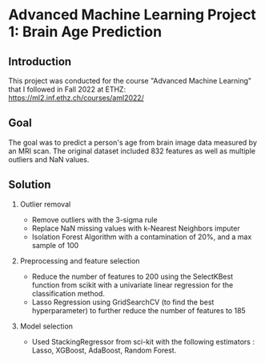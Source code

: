 # Advanced Machine Learning Project 1: Brain Age Prediction

## Introduction
This project was conducted for the course "Advanced Machine Learning" that I followed in Fall 2022 at ETHZ: https://ml2.inf.ethz.ch/courses/aml2022/


## Goal
The goal was to predict a person's age from brain image data measured by an MRI scan. The original dataset included 832 features as well as multiple outliers and NaN values.

## Solution
1. Outlier removal
   - Remove outliers with the 3-sigma rule
   - Replace NaN missing values with k-Nearest Neighbors imputer
   - Isolation Forest Algorithm with a contamination of 20%, and a max sample of 100

2. Preprocessing and feature selection
   - Reduce the number of features to 200 using the SelectKBest function from scikit with a univariate linear regression for the classification method.
   - Lasso Regression using GridSearchCV (to find the best hyperparameter) to further reduce the number of features to 185
    
3. Model selection
   - Used StackingRegressor from sci-kit with the following estimators : Lasso, XGBoost, AdaBoost, Random Forest.
